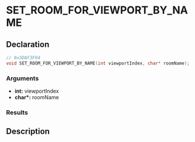 # SET_ROOM_FOR_VIEWPORT_BY_NAME

## Declaration
```cpp
// 0x3DAF3F94
void SET_ROOM_FOR_VIEWPORT_BY_NAME(int viewportIndex, char* roomName);
```

### Arguments
- **int:** viewportIndex
- **char\*:** roomName

### Results

## Description
